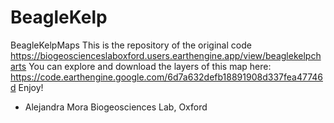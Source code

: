 # BeagleKelp
BeagleKelpMaps
This is the repository of the original code https://biogeoscienceslaboxford.users.earthengine.app/view/beaglekelpcharts
You can explore and download the layers of this map here: https://code.earthengine.google.com/6d7a632defb18891908d337fea47746d 
Enjoy!
- Alejandra Mora
Biogeosciences Lab, Oxford

